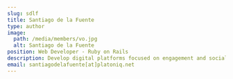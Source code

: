 ```yaml
---
slug: sdlf
title: Santiago de la Fuente
type: author
image:
  path: /media/members/vo.jpg
  alt: Santiago de la Fuente
position: Web Developer - Ruby on Rails
description: Develop digital platforms focused on engagement and social innovation with specialization in Ruby on Rails.
email: santiagodelafuente[at]platoniq.net
---
```

